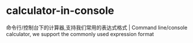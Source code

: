 # calculator-in-console
命令行/控制台下的计算器,支持我们常用的表达式格式 | Command line/console calculator, we support the commonly used expression format
